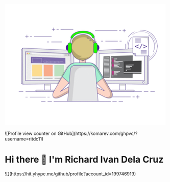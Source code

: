 <p align="center">
  <img src="./download.gif">
</p>
![Profile view counter on GitHub](https://komarev.com/ghpvc/?username=ritdc11)
<h1>Hi there 👋 I'm Richard Ivan Dela Cruz</h1>
![](https://hit.yhype.me/github/profile?account_id=199746919)
